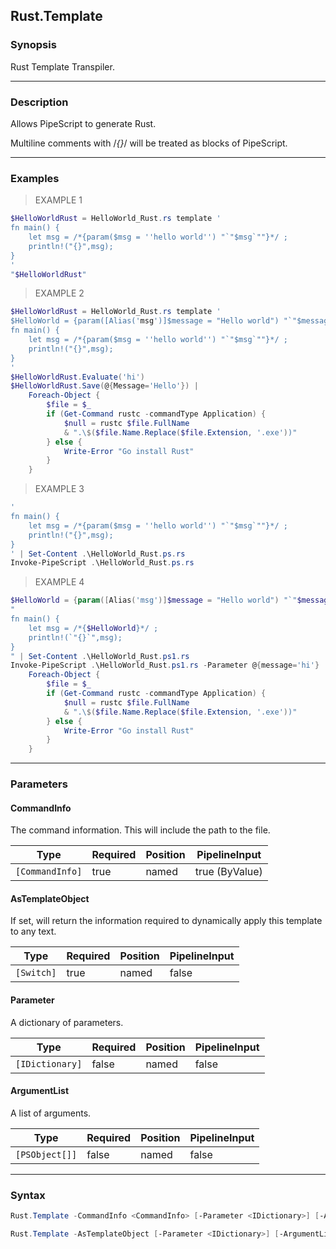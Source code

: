Rust.Template
-------------




### Synopsis
Rust Template Transpiler.



---


### Description

Allows PipeScript to generate Rust.

Multiline comments with /*{}*/ will be treated as blocks of PipeScript.



---


### Examples
> EXAMPLE 1

```PowerShell
$HelloWorldRust = HelloWorld_Rust.rs template '    
fn main() {
    let msg = /*{param($msg = ''hello world'') "`"$msg`""}*/ ;
    println!("{}",msg);
}
'
"$HelloWorldRust"
```
> EXAMPLE 2

```PowerShell
$HelloWorldRust = HelloWorld_Rust.rs template '    
$HelloWorld = {param([Alias('msg')]$message = "Hello world") "`"$message`""}
fn main() {
    let msg = /*{param($msg = ''hello world'') "`"$msg`""}*/ ;
    println!("{}",msg);
}
'
$HelloWorldRust.Evaluate('hi')
$HelloWorldRust.Save(@{Message='Hello'}) |
    Foreach-Object { 
        $file = $_
        if (Get-Command rustc -commandType Application) {
            $null = rustc $file.FullName
            & ".\$($file.Name.Replace($file.Extension, '.exe'))"
        } else {
            Write-Error "Go install Rust"
        }
    }
```
> EXAMPLE 3

```PowerShell
'    
fn main() {
    let msg = /*{param($msg = ''hello world'') "`"$msg`""}*/ ;
    println!("{}",msg);
}
' | Set-Content .\HelloWorld_Rust.ps.rs
Invoke-PipeScript .\HelloWorld_Rust.ps.rs
```
> EXAMPLE 4

```PowerShell
$HelloWorld = {param([Alias('msg')]$message = "Hello world") "`"$message`""}
"    
fn main() {
    let msg = /*{$HelloWorld}*/ ;
    println!(`"{}`",msg);
}
" | Set-Content .\HelloWorld_Rust.ps1.rs
Invoke-PipeScript .\HelloWorld_Rust.ps1.rs -Parameter @{message='hi'} |
    Foreach-Object { 
        $file = $_
        if (Get-Command rustc -commandType Application) {
            $null = rustc $file.FullName
            & ".\$($file.Name.Replace($file.Extension, '.exe'))"
        } else {
            Write-Error "Go install Rust"
        }
    }
```


---


### Parameters
#### **CommandInfo**

The command information.  This will include the path to the file.






|Type           |Required|Position|PipelineInput |
|---------------|--------|--------|--------------|
|`[CommandInfo]`|true    |named   |true (ByValue)|



#### **AsTemplateObject**

If set, will return the information required to dynamically apply this template to any text.






|Type      |Required|Position|PipelineInput|
|----------|--------|--------|-------------|
|`[Switch]`|true    |named   |false        |



#### **Parameter**

A dictionary of parameters.






|Type           |Required|Position|PipelineInput|
|---------------|--------|--------|-------------|
|`[IDictionary]`|false   |named   |false        |



#### **ArgumentList**

A list of arguments.






|Type          |Required|Position|PipelineInput|
|--------------|--------|--------|-------------|
|`[PSObject[]]`|false   |named   |false        |





---


### Syntax
```PowerShell
Rust.Template -CommandInfo <CommandInfo> [-Parameter <IDictionary>] [-ArgumentList <PSObject[]>] [<CommonParameters>]
```
```PowerShell
Rust.Template -AsTemplateObject [-Parameter <IDictionary>] [-ArgumentList <PSObject[]>] [<CommonParameters>]
```

